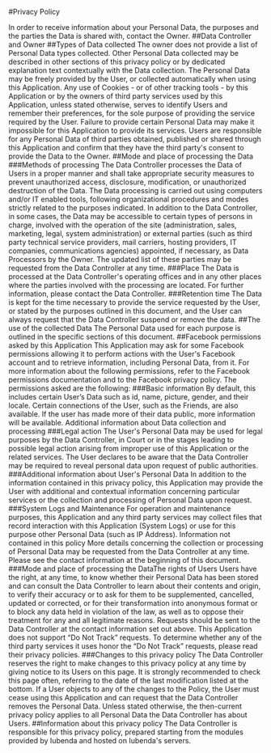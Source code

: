 #Privacy Policy

In order to receive information about your Personal Data, the purposes and the parties the Data is shared with, contact the Owner.
##Data Controller and Owner
##Types of Data collected
The owner does not provide a list of Personal Data types collected.
Other Personal Data collected may be described in other sections of this privacy policy or by dedicated explanation text contextually with the Data collection.
The Personal Data may be freely provided by the User, or collected automatically when using this Application.
Any use of Cookies - or of other tracking tools - by this Application or by the owners of third party services used by this Application, unless stated otherwise, serves to identify Users and remember their preferences, for the sole purpose of providing the service required by the User.
Failure to provide certain Personal Data may make it impossible for this Application to provide its services.
Users are responsible for any Personal Data of third parties obtained, published or shared through this Application and confirm that they have the third party's consent to provide the Data to the Owner.
##Mode and place of processing the Data
###Methods of processing
The Data Controller processes the Data of Users in a proper manner and shall take appropriate security measures to prevent unauthorized access, disclosure, modification, or unauthorized destruction of the Data.
The Data processing is carried out using computers and/or IT enabled tools, following organizational procedures and modes strictly related to the purposes indicated. In addition to the Data Controller, in some cases, the Data may be accessible to certain types of persons in charge, involved with the operation of the site (administration, sales, marketing, legal, system administration) or external parties (such as third party technical service providers, mail carriers, hosting providers, IT companies, communications agencies) appointed, if necessary, as Data Processors by the Owner. The updated list of these parties may be requested from the Data Controller at any time.
###Place
The Data is processed at the Data Controller's operating offices and in any other places where the parties involved with the processing are located. For further information, please contact the Data Controller.
###Retention time
The Data is kept for the time necessary to provide the service requested by the User, or stated by the purposes outlined in this document, and the User can always request that the Data Controller suspend or remove the data.
##The use of the collected Data
The Personal Data used for each purpose is outlined in the specific sections of this document.
##Facebook permissions asked by this Application
This Application may ask for some Facebook permissions allowing it to perform actions with the User's Facebook account and to retrieve information, including Personal Data, from it.
For more information about the following permissions, refer to the Facebook permissions documentation and to the Facebook privacy policy.
The permissions asked are the following:
###Basic information
By default, this includes certain User’s Data such as id, name, picture, gender, and their locale. Certain connections of the User, such as the Friends, are also available. If the user has made more of their data public, more information will be available.
Additional information about Data collection and processing
###Legal action
The User's Personal Data may be used for legal purposes by the Data Controller, in Court or in the stages leading to possible legal action arising from improper use of this Application or the related services.
The User declares to be aware that the Data Controller may be required to reveal personal data upon request of public authorities.
###Additional information about User's Personal Data
In addition to the information contained in this privacy policy, this Application may provide the User with additional and contextual information concerning particular services or the collection and processing of Personal Data upon request.
###System Logs and Maintenance
For operation and maintenance purposes, this Application and any third party services may collect files that record interaction with this Application (System Logs) or use for this purpose other Personal Data (such as IP Address).
Information not contained in this policy
More details concerning the collection or processing of Personal Data may be requested from the Data Controller at any time. Please see the contact information at the beginning of this document.
###Mode and place of processing the DataThe rights of Users
Users have the right, at any time, to know whether their Personal Data has been stored and can consult the Data Controller to learn about their contents and origin, to verify their accuracy or to ask for them to be supplemented, cancelled, updated or corrected, or for their transformation into anonymous format or to block any data held in violation of the law, as well as to oppose their treatment for any and all legitimate reasons. Requests should be sent to the Data Controller at the contact information set out above.
This Application does not support “Do Not Track” requests.
To determine whether any of the third party services it uses honor the “Do Not Track” requests, please read their privacy policies.
###Changes to this privacy policy
The Data Controller reserves the right to make changes to this privacy policy at any time by giving notice to its Users on this page. It is strongly recommended to check this page often, referring to the date of the last modification listed at the bottom. If a User objects to any of the changes to the Policy, the User must cease using this Application and can request that the Data Controller removes the Personal Data. Unless stated otherwise, the then-current privacy policy applies to all Personal Data the Data Controller has about Users.
##Information about this privacy policy
The Data Controller is responsible for this privacy policy, prepared starting from the modules provided by Iubenda and hosted on Iubenda's servers.
